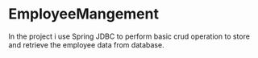 # EmployeeMangement
In the project i use Spring JDBC to perform basic crud operation to store and retrieve the employee data from database.
